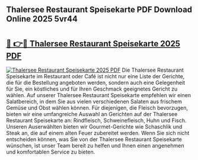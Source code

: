 ## Thalersee Restaurant Speisekarte PDF Download Online 2025 5vr44

# <h2><a href="http://gc7pyi.nevu.top/?p=Thalersee+Restaurant+Speisekarte">🔗 👉🔴 Thalersee Restaurant Speisekarte 2025 PDF</a></h2>

[![Thalersee Restaurant Speisekarte 2025 PDF](https://i.imgur.com/dBaPXMq.png)](http://gc7pyi.nevu.top/?p=Thalersee+Restaurant+Speisekarte)
Die Thalersee Restaurant Speisekarte im Restaurant oder Café ist nicht nur eine Liste der Gerichte, die für die Bestellung angeboten werden, sondern auch eine Gelegenheit für Sie, ein köstliches und für Ihren Geschmack geeignetes Gericht zu wählen. Auf unserer Thalersee Restaurant Speisekarte empfehlen wir einen Salatbereich, in dem Sie aus vielen verschiedenen Salaten aus frischem Gemüse und Obst wählen können. Für diejenigen, die Fleisch bevorzugen, bieten wir eine umfangreiche Auswahl an Gerichten auf der Thalersee Restaurant Speisekarte an: Rindfleisch, Schweinefleisch, Huhn und Fisch. Unseren Auserwählten bieten wir Gourmet-Gerichte wie Schaschlik und Steak an, die auf einem alten Feuer zubereitet werden. Wenn Sie sich nicht entscheiden können, was Sie von der Thalersee Restaurant Speisekarte wünschen, ist unser Team bereit zu helfen und Ihnen einen angenehmen und komfortablen Service zu bieten.
